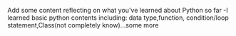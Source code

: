 Add some content reflecting on what you've learned about Python so far
-I learned basic python contents including: data type,function, condition/loop statement,Class(not completely know)...some more

